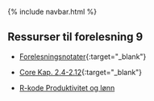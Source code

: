
{% include navbar.html %}

## Ressurser til forelesning 9

- [Forelesningsnotater](/forelesninger/SOK-1004_Forelesning_9_h24.pdf){:target="_blank"}

- [Core Kap. 2.4-2.12](https://www.core-econ.org/the-economy/microeconomics/02-technology-incentives-04-firms-technology-production.html){:target="_blank"}

- [R-kode Produktivitet og lønn](/forelesninger/SOK-1004_Forelesning_9_h24_lonn_prod.R)

